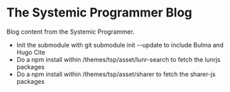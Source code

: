 # The Systemic Programmer Blog

Blog content from the Systemic Programmer.

- Init the submodule with git submodule init --update to include Bulma and Hugo Cite
- Do a npm install within /themes/tsp/asset/lunr-search to fetch the lunrjs packages
- Do a npm install within /themes/tsp/asset/sharer to fetch the sharer-js packages
